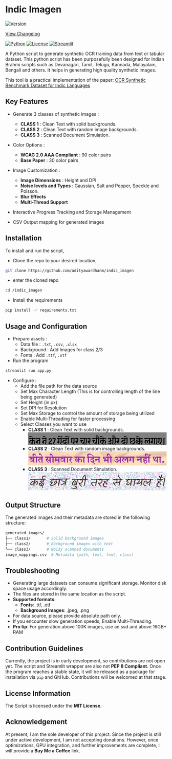 # Indic Imagen 
[![Version](https://img.shields.io/badge/Version-0.1.1-important)]()

[View Changelog](CHANGELOG.md)

[![Python](https://img.shields.io/badge/Python-3.10%2B-blue)]() [![License](https://img.shields.io/badge/License-MIT-green)]() [![Streamlit](https://img.shields.io/badge/Streamlit-1.29.0-orange)]()

A Python script to generate synthetic OCR training data from text or tabular dataset. This python script has been purposefully been designed for Indian Brahmi scripts such as Devanagari, Tamil, Telugu, Kannada, Malayalam, Bengali and others. It helps in generating high quality synthetic images. 

This tool is a practical implementation of the paper: [OCR Synthetic Benchmark Dataset for Indic Languages](https://arxiv.org/abs/2205.02543)

##  Key Features

- Generate 3 classes of synthetic images :
    - **CLASS 1** : Clean Text with solid backgrounds. 
    - **CLASS 2** : Clean Text with random image backgrounds. 
    - **CLASS 3** : Scanned Document Simulation. 

- Color Options :
    - **WCAG 2.0 AAA Compliant** : 90 color pairs
    - **Base Paper** : 30 color pairs

- Image Customization :
    - **Image Dimensions** : Height and DPI
    - **Noise levels and Types** : Gaussian, Salt and Pepper, Speckle and Poisson.
    - **Blur Effects**
    - **Multi-Thread Support**

- Interactive Progress Tracking and Storage Management

- CSV Output mapping for generated images

## Installation 

To install and run the script,

- Clone the repo to your desired location,

```bash
git clone https://github.com/adityawardhanm/indic_imagen
```

- enter the cloned repo 

```bash 
cd /indic_imagen
```

- Install the requirements
```bash
pip install -r requirements.txt
```

## Usage and Configuration

- Prepare assets :
    - Data file : ```.txt```, ```.csv```, ```.xlsx```
    - Background : Add Images for class 2/3 
    - Fonts : Add ```.ttf```, ```.otf```
- Run the program 
```bash
streamlit run app.py
```
- Configure : 
    - Add the file path for the data source
    - Set Max Character Length (This is for controlling length of the line being generated)
    - Set Height (in px)
    - Set DPI for Resolution
    - Set Max Storage to control the amount of storage being utilized
    - Enable Multi-Threading for faster processing
    - Select Classes you want to use
        - **CLASS 1** : Clean Text with solid backgrounds. 
        ![class 1](./samples/Sample_Class1.jpeg)
        - **CLASS 2** : Clean Text with random image backgrounds. 
        ![class 2](./samples/Sample_Class2.jpeg)
        - **CLASS 3** : Scanned Document Simulation. 
        ![class 3](./samples/Sample_Class3.jpeg)

## Output Structure

The generated images and their metadata are stored in the following structure:

```bash
generated_images/
├── class1/       # Solid background images
├── class2/       # Background images with text
└── class3/       # Noisy scanned documents
image_mappings.csv  # Metadata (path, text, font, class)
```

## Troubleshooting

- Generating large datasets can consume significant storage. Monitor disk space usage accordingly.
- The files are stored in the same location as the script.
- **Supported formats**:
    - **Fonts**: .ttf, .otf
    - **Background Images**: .jpeg, .png
- For data source, please provide absolute path only.
- If you encounter slow generation speeds, Enable Multi-Threading. 
- **Pro tip**: For generation above 100K images, use an ssd and above 16GB+ RAM


## Contribution Guidelines

Currently, the project is in early development, so contributions are not open yet. The script and Streamlit wrapper are also not **PEP 8 Compliant**. Once the program reaches a stable state, it will be released as a package for installation via ```pip``` and GitHub. Contributions will be welcomed at that stage.

## License Information

The Script is licensed under the **MIT License**.

## Acknowledgement

At present, I am the sole developer of this project. Since the project is still under active development, I am not accepting donations. However, once optimizations, GPU integration, and further improvements are complete, I will provide a **Buy Me a Coffee** link.

